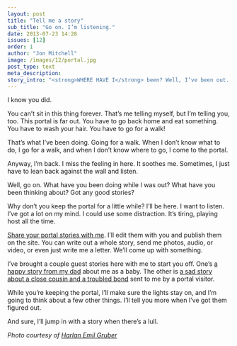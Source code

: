 ```yaml
---
layout: post
title: "Tell me a story"
sub_title: "Go on. I’m listening."
date: 2013-07-23 14:28
issues: [12]
order: 1
author: "Jon Mitchell"
image: /images/12/portal.jpg
post_type: text
meta_description: 
story_intro: "<strong>WHERE HAVE I</strong> been? Well, I’ve been out. Seeing things, you know. Making songs. Did you keep the portal while I was gone?"
---
```

I know you did.

You can’t sit in this thing forever. That’s me telling myself, but I’m telling you, too. This portal is far out. You have to go back home and eat something. You have to wash your hair. You have to go for a walk! 

That’s what I’ve been doing. Going for a walk. When I don’t know what to do, I go for a walk, and when I don’t know where to go, I come to the portal.

Anyway, I’m back. I miss the feeling in here. It soothes me. Sometimes, I just have to lean back against the wall and listen.

Well, go on. What have you been doing while I was out? What have you been thinking about? Got any good stories?

Why don’t you keep the portal for a little while? I’ll be here. I want to listen. I’ve got a lot on my mind. I could use some distraction. It’s tiring, playing host all the time.

[Share your portal stories with me](/about#contact). I’ll edit them with you and publish them on the site. You can write out a whole story, send me photos, audio, or video, or even just write me a letter. We’ll come up with something.

I’ve brought a couple guest stories here with me to start you off. One’s [a happy story from my dad](/post/2013/07/23/guitar) about me as a baby. The other is [a sad story about a close cousin and a troubled bond](/post/2013/07/23/a-cousins-burden) sent to me by a portal visitor.

While you’re keeping the portal, I’ll make sure the lights stay on, and I’m going to think about a few other things. I’ll tell you more when I’ve got them figured out.

And sure, I’ll jump in with a story when there’s a lull.

*Photo courtesy of [Harlan Emil Gruber](http://transportals.org)*